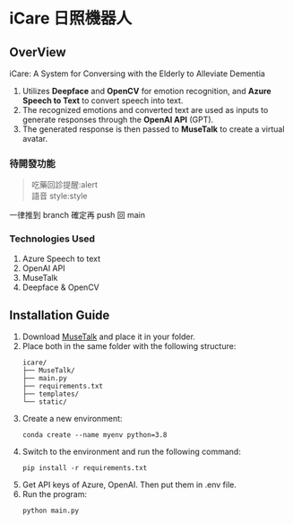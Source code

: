 # iCare 日照機器人
## OverView
iCare: A System for Conversing with the Elderly to Alleviate Dementia
1. Utilizes **Deepface** and **OpenCV** for emotion recognition, and **Azure Speech to Text** to convert speech into text.
2. The recognized emotions and converted text are used as inputs to generate responses through the **OpenAI API** (GPT).
3. The generated response is then passed to **MuseTalk** to create a virtual avatar.

### 待開發功能
> 吃藥回診提醒:alert <br>
> 語音 style:style <br>

一律推到 branch 確定再 push 回 main

### Technologies Used
1. Azure Speech to text
2. OpenAI API
3. MuseTalk
4. Deepface & OpenCV
## Installation Guide

1. Download [MuseTalk](https://github.com/TMElyralab/MuseTalk) and place it in your folder.
2. Place both in the same folder with the following structure:
    ```
    icare/
    ├── MuseTalk/
    ├── main.py
    ├── requirements.txt
    ├── templates/
    └── static/
    ```
3. Create a new environment:
    ```
    conda create --name myenv python=3.8
    ```
4. Switch to the environment and run the following command:
    ```
    pip install -r requirements.txt
    ```
5. Get API keys of Azure, OpenAI. Then put them in .env file.
6. Run the program:
    ```
    python main.py
    ```
